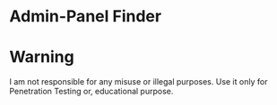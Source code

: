 # Admin-Panel Finder

# Warning

I am not responsible for any misuse or illegal purposes. Use it only for Penetration Testing or, educational purpose.
